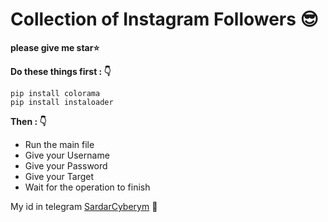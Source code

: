 # Collection of Instagram Followers :sunglasses:
**please give me star:star:**


**Do these things first : :point_down:**

```
pip install colorama
pip install instaloader
```

**Then : :point_down:**

- Run the main file
- Give your Username
- Give your Password
- Give your Target
- Wait for the operation to finish

My id in telegram [SardarCyberym](https://t.me/Oxygn16) :speech_balloon:
